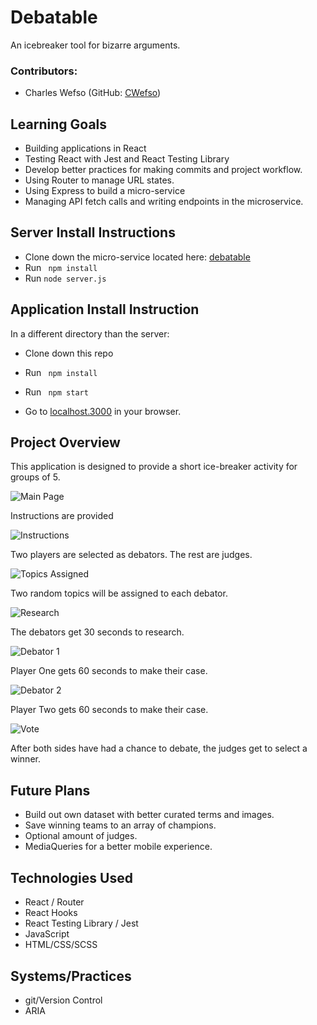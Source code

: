 # Debatable

  An icebreaker tool for bizarre arguments.

### Contributors:
  - Charles Wefso (GitHub: [CWefso](https://github.com/cwefso))

## Learning Goals

  - Building applications in React
  - Testing React with Jest and React Testing Library
  - Develop better practices for making commits and project workflow.
  - Using Router to manage URL states.
  - Using Express to build a micro-service
  - Managing API fetch calls and writing endpoints in the microservice.

## Server Install Instructions

  - Clone down the micro-service located here: [debatable](https://github.com/cwefso/debatable)
  - Run ``` npm install```
  - Run ``` node server.js ```

## Application Install Instruction
  In a different directory than the server:
  - Clone down this repo
  - Run ``` npm install```
  - Run ``` npm start```

  - Go to [localhost.3000](http://localhost:3000) in your browser.

## Project Overview

  This application is designed to provide a short ice-breaker activity for groups of 5. 

![Main Page](https://i.imgur.com/lgTKUTS.png)

  Instructions are provided

![Instructions](https://imgur.com/sdePbxw.png)

  Two players are selected as debators. The rest are judges.

![Topics Assigned](https://imgur.com/S9ekYc9.png)

  Two random topics will be assigned to each debator.

![Research](https://imgur.com/06L5bHw.png)

  The debators get 30 seconds to research.

![Debator 1](https://imgur.com/quxPzGj.png)

Player One gets 60 seconds to make their case.

![Debator 2](https://imgur.com/Ty9npPx.png)

Player Two gets 60 seconds to make their case.

![Vote](https://imgur.com/y7XsGBh.png)

After both sides have had a chance to debate, the judges get to select a winner.

## Future Plans

  - Build out own dataset with better curated terms and images.
  - Save winning teams to an array of champions.
  - Optional amount of judges.
  - MediaQueries for a better mobile experience.

## Technologies Used
  - React / Router
  - React Hooks
  - React Testing Library / Jest
  - JavaScript
  - HTML/CSS/SCSS

## Systems/Practices
  - git/Version Control
  - ARIA
